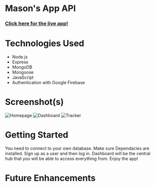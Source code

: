 # Mason's App API
 

### [Click here for the live app!](https://mighty-crag-58767.herokuapp.com/api)
# Technologies Used
- Node.js
- Express
- MongoDB
- Mongoose
- JavaScript
- Authentication with Google Firebase

# Screenshot(s)
![Homepage](images/IMG_0329.PNG)
![Dashboard](images/IMG_0327.PNG)
![Tracker](images/IMG_0328.PNG)

# Getting Started 
You need to connect to your own database.
Make sure Dependacies are installed.
Sign up as a user and then log in.
Dashboard will be the central hub that you will be able to access everything from. Enjoy the app!

# Future Enhancements
